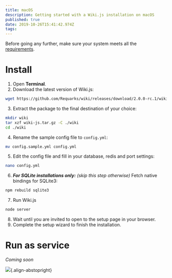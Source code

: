 ```yaml
---
title: macOS
description: Getting started with a Wiki.js installation on macOS
published: true
date: 2019-10-26T15:41:42.974Z
tags: 
---
```


Before going any further, make sure your system meets all the [requirements](/install/requirements).

# Install

1. Open **Terminal**.
2. Download the latest version of Wiki.js:
  ```bash
  wget https://github.com/Requarks/wiki/releases/download/2.0.0-rc.1/wiki-js.tar.gz
  ```
3. Extract the package to the final destination of your choice:
  ```bash
  mkdir wiki
  tar xzf wiki-js.tar.gz -C ./wiki
  cd ./wiki
  ```
4. Rename the sample config file to `config.yml`:
  ```bash
  mv config.sample.yml config.yml
  ```
5. Edit the config file and fill in your database, redis and port settings:
  ```bash
  nano config.yml
  ```
6. ***For SQLite installations only:*** *(skip this step otherwise)* Fetch native bindings for SQLite3:
  ```bash
  npm rebuild sqlite3
  ```

7. Run Wiki.js
  ```bash
  node server
  ```
8. Wait until you are invited to open to the setup page in your browser.
9. Complete the setup wizard to finish the installation.

# Run as service

*Coming soon*

![](https://a.icons8.com/eSUcnrow/jfIq9Q/svg.svg){.align-abstopright}
